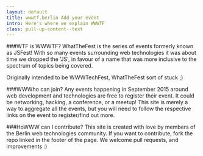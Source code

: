 ```yaml
---
layout: default
title: wwwtf.berlin Add your event
intro: Here's where we explain WWWTF
class: pull-up-content--text
---
```


###WTF is WWWTF?
WhatTheFest is the series of events formerly known as JSFest!
With so many events surrounding web technologies it was about time we dropped the 'JS',
in favour of a name that was more inclusive to the spectrum of topics being covered.

Originally intended to be WWWTechFest, WhatTheFest sort of stuck ;)

###WWWho can join?
Any events happening in September 2015 around web development and technologies
are free to register their event. It could be networking, hacking, a conference,
or a meetup! This site is merely a way to aggregate all the events, but you will
need to follow the respective links on the event to register/find out more.

###HoWWW can I contribute?
This site is created with love by members of the Berlin web technologies community.
If you want to contribute, fork the repo linked in the footer of the page. We
welcome pull requests, and improvements :)
